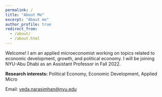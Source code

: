 ```yaml
---
permalink: /
title: "About Me"
excerpt: "About me"
author_profile: true
redirect_from: 
  - /about/
  - /about.html
---
```


Welcome!
I am an applied microeconomist working on topics related to economic development, growth, and political economy. 
I will be joining NYU-Abu Dhabi as an Assistant Professor in Fall 2022.

**Research interests:** Political Economy, Economic Development, Applied Micro

Email: [veda.narasimhan@nyu.edu](mailto:veda.narasimhan@nyu.edu?subject=[GitHub]%20Source%20Han%20Sans)
